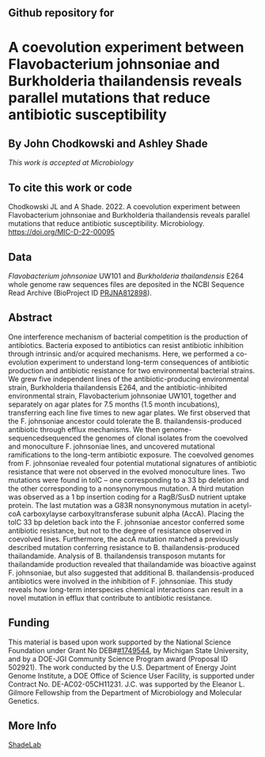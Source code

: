 ## Github repository for 
# A coevolution experiment between Flavobacterium johnsoniae and Burkholderia thailandensis reveals parallel mutations that reduce antibiotic susceptibility
## By John Chodkowski and Ashley Shade
*This work is accepted at Microbiology*
## To cite this work or code
Chodkowski JL and A Shade.  2022. A coevolution experiment between Flavobacterium johnsoniae and Burkholderia thailandensis reveals parallel mutations that reduce antibiotic susceptibility. Microbiology. https://doi.org/MIC-D-22-00095 

## Data
*Flavobacterium johnsoniae* UW101 and *Burkholderia thailandensis* E264 whole genome raw sequences files are deposited in the NCBI Sequence Read Archive (BioProject ID [PRJNA812898](https://www.ncbi.nlm.nih.gov/bioproject/PRJNA812898)).

## Abstract
One interference mechanism of bacterial competition is the production of antibiotics. Bacteria exposed to antibiotics can resist antibiotic inhibition through intrinsic and/or acquired mechanisms. Here, we performed a co-evolution experiment to understand long-term consequences of antibiotic production and antibiotic resistance for two environmental bacterial strains. We grew five independent lines of the antibiotic-producing environmental strain, Burkholderia thailandensis E264, and the antibiotic-inhibited environmental strain, Flavobacterium johnsoniae UW101, together and separately on agar plates for 7.5 months (1.5 month incubations), transferring each line five times to new agar plates. We first observed that the F. johnsoniae ancestor could tolerate the B. thailandensis-produced antibiotic through efflux mechanisms. We then genome-sequencedsequenced the genomes of clonal isolates from the coevolved and monoculture F. johnsoniae lines, and uncovered mutational ramifications to the long-term antibiotic exposure. The coevolved genomes from F. johnsoniae revealed four potential mutational signatures of antibiotic resistance that were not observed in the evolved monoculture lines. Two mutations were found in tolC – one corresponding to a 33 bp deletion and the other corresponding to a nonsynonymous mutation. A third mutation was observed as a 1 bp insertion coding for a RagB/SusD nutrient uptake protein. The last mutation was a G83R nonsynonymous mutation in acetyl-coA carboxylayse carboxyltransferase subunit alpha (AccA). Placing the tolC 33 bp deletion back into the F. johnsoniae ancestor conferred some antibiotic resistance, but not to the degree of resistance observed in coevolved lines. Furthermore, the accA mutation matched a previously described mutation conferring resistance to B. thailandensis-produced thailandamide. Analysis of B. thailandensis transposon mutants for thailandamide production revealed that thailandamide was bioactive against F. johnsoniae, but also suggested that additional B. thailandensis-produced antibiotics were involved in the inhibition of F. johnsoniae. This study reveals how long-term interspecies chemical interactions can result in a novel mutation in efflux that contribute to antibiotic resistance.   

## Funding

This material is based upon work supported by the National Science Foundation under Grant No DEB#[#1749544](https://www.nsf.gov/awardsearch/showAward?AWD_ID=1749544&HistoricalAwards=false), by Michigan State University, and by a DOE-JGI Community Science Program award (Proposal ID 502921). The work conducted by the U.S. Department of Energy Joint Genome Institute, a DOE Office of Science User Facility, is supported under Contract No. DE-AC02-05CH11231. J.C. was supported by the Eleanor L. Gilmore Fellowship from the Department of Microbiology and Molecular Genetics.

## More Info
[ShadeLab](http://ashley17061.wixsite.com/shadelab/home)


